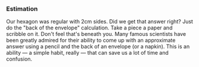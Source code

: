 ### Estimation

Our hexagon was regular with 2cm sides. 
Did we get that answer right? Just do the "back of the envelope" calculation. 
Take a piece a paper and scribble on it. Don't feel that's beneath you. 
Many famous scientists have been greatly admired for their ability to come
up with an approximate answer using a pencil and the back of an envelope (or a napkin). 
This is an ability — a simple habit, really — that can save us a lot of time and confusion.


